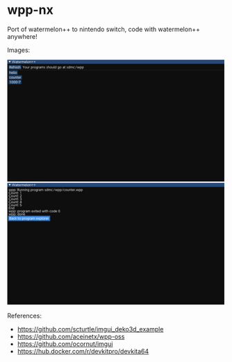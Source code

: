 # wpp-nx
Port of watermelon++ to nintendo switch, code with watermelon++ anywhere!

Images:
<p float="left">
  <img title="Program explorer" src="/images/program_explorer.jpg" width=500>
  <img title="Program" src="/images/program.jpg" width=500>
</p>

References:
- https://github.com/scturtle/imgui_deko3d_example
- https://github.com/aceinetx/wpp-oss
- https://github.com/ocornut/imgui
- https://hub.docker.com/r/devkitpro/devkita64
